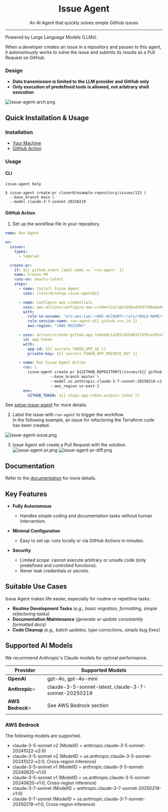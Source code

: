 <p align="center">
  <h1 align="center">Issue Agent</h1>
  <p align="center">An AI Agent that quickly solves simple GitHub issues</p>
</p>

---

Powered by Large Language Models (LLMs).

When a developer creates an issue in a repository and passes to this agent, 
it autonomously works to solve the issue and submits its results as a Pull Request on GitHub.

### Design
- **Data transmission is limited to the LLM provider and GitHub only**
- **Only execution of predefined tools is allowed, not arbitrary shell execution**

![issue-agent-arch.png](docs/assets/readme/issue-agent-arch.png)

## Quick Installation & Usage
### Installation
- [Your Machine](https://clover0.github.io/issue-agent/getting-started/installation/)
- [GitHub Action](https://github.com/clover0/setup-issue-agent)


### Usage

#### CLI
```shell
issue-agent help
```

```shell
$ issue-agent create-pr clover0/example-repository/issues/123 \
  --base_branch main \
  --model claude-3-7-sonnet-20250219
```

#### GitHub Action
1. Set up the workflow file in your repository.
```yaml
name: Run Agent

on:
  issues:
    types:
      - labeled

  create-pr:
    if: ${{ github.event.label.name == 'run-agent' }}
    name: Create PR
    runs-on: ubuntu-latest
    steps:
      - name: Install Issue Agent
        uses: clover0/setup-issue-agent@v1

      - name: configure aws credentials
        uses: aws-actions/configure-aws-credentials@e3dd6a429d7300a6a4c196c26e071d42e0343502 # 4.0.2
        with:
          role-to-assume: "arn:aws:iam::<AWS-ACCOUNT>:role/<ROLE-NAME>"
          role-session-name: run-agent-${{ github.run_id }}
          aws-region: "<AWS-REGION>"

      - uses: actions/create-github-app-token@c1a285145b9d317df6ced56c09f525b5c2b6f755 # v1.11.1
        id: app-token
        with:
          app-id: ${{ secrets.TOKEN_APP_ID }}
          private-key: ${{ secrets.TOKEN_APP_PRIVATE_KEY }}

      - name: Run Issue Agent Action
        run: |
          issue-agent create-pr ${GITHUB_REPOSITORY}/issues/${{ github.event.issue.number }} \
                    --base_branch master \
                    --model us.anthropic.claude-3-7-sonnet-20250219-v1:0 \
                    --aws_region us-east-1
        env:
          GITHUB_TOKEN: ${{ steps.app-token.outputs.token }}
```
See [setup-issue-agent](https://github.com/clover0/setup-issue-agent) for more details.


2. Label the issue with `run-agent` to trigger the workflow.   
In the following example, an issue for refactoring the Terraform code has been created.

![issue-agent-issue.png](docs/assets/readme/issue-agent-issue.png)

3. Issue Agent will create a Pull Request with the solution.
![issue-agent-pr.png](docs/assets/readme/issue-agent-pr.png)
![issue-agent-pr-diff.png](docs/assets/readme/issue-agent-pr-diff.png)


## Documentation
Refer to the [documentation](https://clover0.github.io/issue-agent) for more details.


## Key Features
- **Fully Autonomous**
  - Handles simple coding and documentation tasks without human intervention.

- **Minimal Configuration**
  - Easy to set up: runs locally or via GitHub Actions in minutes.

- **Security**
  - Limited scope: cannot execute arbitrary or unsafe code (only predefined and controlled functions).
  - Never leak credentials or secrets.


## Suitable Use Cases
Issue Agent makes life easier, especially for routine or repetitive tasks:

- **Routine Development Tasks**
  _(e.g., basic migration, formatting, simple refactoring tasks)_
- **Documentation Maintenance**
  _(generate or update consistently formatted docs)_
- **Code Cleanup**
  _(e.g., batch updates, typo corrections, simple bug fixes)_


## Supported AI Models
We recommend Anthropic's Claude models for optimal performance:

| Provider          | Supported Models                                     |
|-------------------|------------------------------------------------------|
| **OpenAI**        | gpt-4o, gpt-4o-mini                                  |
| **Anthropic**⭐️   | claude-3-5-sonnet-latest, claude-3-7-sonnet-20250219 |
| **AWS Bedrock**⭐️ | See AWS Bedrock section                              |


### AWS Bedrock
The following models are supported.

- claude-3-5-sonnet v2 (ModelID = anthropic.claude-3-5-sonnet-20241022-v2:0)
- claude-3-5-sonnet v2 (ModelID = us.anthropic.claude-3-5-sonnet-20241022-v2:0, Cross-region inference)
- claude-3-5-sonnet v1 (ModelID = anthropic.claude-3-5-sonnet-20240620-v1:0)
- claude-3-5-sonnet v1 (ModelID = us.anthropic.claude-3-5-sonnet-20240620-v1:0, Cross-region inference)
- claude-3-7-sonnet (ModelID = anthropic.claude-3-7-sonnet-20250219-v1:0)
- claude-3-7-sonnet (ModelID = us.anthropic.claude-3-7-sonnet-20250219-v1:0, Cross-region inference)
